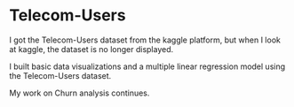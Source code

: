 # Telecom-Users
I got the Telecom-Users dataset from the kaggle platform, but when I look at kaggle, the dataset is no longer displayed.

I built basic data visualizations and a multiple linear regression model using the Telecom-Users dataset.

My work on Churn analysis continues.
